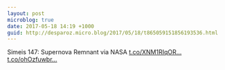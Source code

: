 ```yaml
---
layout: post
microblog: true
date: 2017-05-18 14:19 +1000
guid: http://desparoz.micro.blog/2017/05/18/t865059151856193536.html
---
```

Simeis 147: Supernova Remnant via NASA [t.co/XNM1RIqOR...](https://t.co/XNM1RIqORD) [t.co/ohOzfuwbr...](https://t.co/ohOzfuwbr5)
